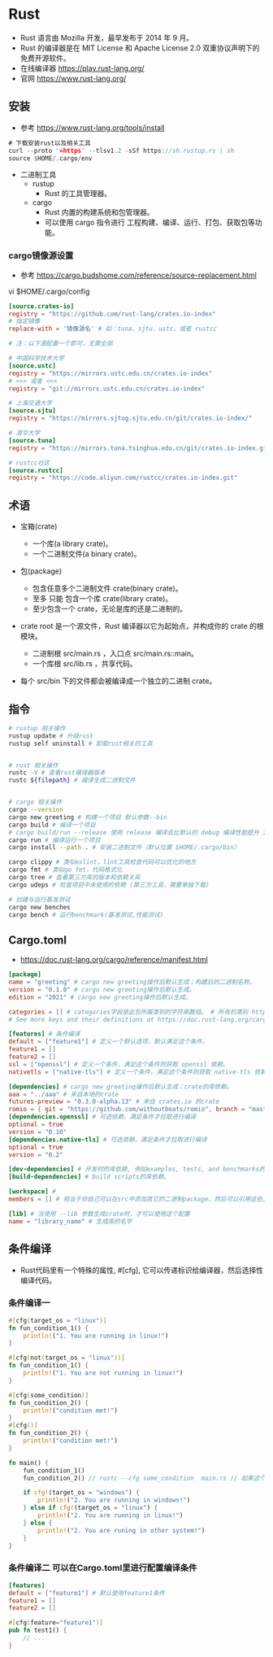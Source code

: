 # Rust
- Rust 语言由 Mozilla 开发，最早发布于 2014 年 9 月。
- Rust 的编译器是在 MIT License 和 Apache License 2.0 双重协议声明下的免费开源软件。
- 在线编译器 https://play.rust-lang.org/
- 官网  https://www.rust-lang.org/


## 安装
- 参考 https://www.rust-lang.org/tools/install

```rust
# 下载安装rust以及相关工具
curl --proto '=https' --tlsv1.2 -sSf https://sh.rustup.rs | sh
source $HOME/.cargo/env
```

- 二进制工具
    - rustup
        - Rust 的工具管理器。
    - cargo
        - Rust 内置的构建系统和包管理器。
        - 可以使用 cargo 指令进行 工程构建、编译、运行、打包、获取包等功能。

### cargo镜像源设置
- 参考 https://cargo.budshome.com/reference/source-replacement.html

vi $HOME/.cargo/config
```conf
[source.crates-io]
registry = "https://github.com/rust-lang/crates.io-index"
# 指定镜像
replace-with = '镜像源名' # 如：tuna、sjtu、ustc，或者 rustcc

# 注：以下源配置一个即可，无需全部

# 中国科学技术大学
[source.ustc]
registry = "https://mirrors.ustc.edu.cn/crates.io-index"
# >>> 或者 <<<
registry = "git://mirrors.ustc.edu.cn/crates.io-index"

# 上海交通大学
[source.sjtu]
registry = "https://mirrors.sjtug.sjtu.edu.cn/git/crates.io-index/"

# 清华大学
[source.tuna]
registry = "https://mirrors.tuna.tsinghua.edu.cn/git/crates.io-index.git"

# rustcc社区
[source.rustcc]
registry = "https://code.aliyun.com/rustcc/crates.io-index.git"

```
## 术语
- 宝箱(crate)
    - 一个库(a library crate)。
    - 一个二进制文件(a binary crate)。
- 包(package)
    - 包含任意多个二进制文件 crate(binary crate)。
    - 至多 只能 包含一个库 crate(library crate)。
    - 至少包含一个 crate，无论是库的还是二进制的。

- crate root 是一个源文件，Rust 编译器以它为起始点，并构成你的 crate 的根模块。
    - 二进制根 src/main.rs ，入口点 src/main.rs::main。
    - 一个库根 src/lib.rs ，共享代码。

- 每个 src/bin 下的文件都会被编译成一个独立的二进制 crate。

## 指令

```bash
# rustup 相关操作
rustup update # 升级rust
rustup self uninstall # 卸载rust相关的工具


# rust 相关操作
rustc -V # 查看rust编译器版本
rustc ${filepath} # 编译生成二进制文件


# cargo 相关操作
cargo --version
cargo new greeting # 构建一个项目 默认参数--bin
cargo build # 编译一个项目
# cargo build/run --release 使用 release 编译会比默认的 debug 编译性能提升 10 倍以上，但是 release 缺点是编译速度较慢，而且不会显示 panic backtrace 的具体行号 
cargo run # 编译运行一个项目
cargo install --path . # 安装二进制文件（默认位置 $HOME/.cargo/bin）

cargo clippy # 类似eslint，lint工具检查代码可以优化的地方
cargo fmt # 类似go fmt，代码格式化
cargo tree # 查看第三方库的版本和依赖关系
cargo udeps # 检查项目中未使用的依赖 (第三方工具，需要单独下载)

# 创建与运行基准测试
cargo new benches
cargo bench # 运行benchmark(基准测试,性能测试)

```

## Cargo.toml
- https://doc.rust-lang.org/cargo/reference/manifest.html

```conf
[package]
name = "greeting" # cargo new greeting操作后默认生成；构建后的二进制名称。
version = "0.1.0" # cargo new greeting操作后默认生成。
edition = "2021" # cargo new greeting操作后默认生成。

categories = [] # categories字段是此包所属类别的字符串数组。 # 所有的类别 https://crates.io/category_slugs
# See more keys and their definitions at https://doc.rust-lang.org/cargo/reference/manifest.html

[features] # 条件编译
default = ["feature1"] # 定义一个默认选项，默认满足这个条件。
feature1 = []
feature2 = []
ssl = ["openssl"] # 定义一个条件，满足这个条件则获取 openssl 依赖。
nativetls = ["native-tls"] # 定义一个条件，满足这个条件则获取 native-tls 依赖。

[dependencies] # cargo new greeting操作后默认生成；crate的库依赖。
aaa = "../aaa" # 来自本地的crate
futures-preview = "0.3.0-alpha.13" # 来自 crates.io 的crate
romio = { git = "https://github.com/withoutboats/romio", branch = "master" } # 来自github的crate
[dependencies.openssl] # 可选依赖，满足条件才拉取进行编译
optional = true
version = "0.10"
[dependencies.native-tls] # 可选依赖，满足条件才拉取进行编译
optional = true
version = "0.2"

[dev-dependencies] # 开发时的库依赖, 例如examples, tests, and benchmarks的库依赖。
[build-dependencies] # build scripts的库依赖。

[workspace] # 
members = [] # 相当于你自己可以在src中添加其它的二进制package，然后可以引用这些二进制package里的东西。

[lib] # 当使用 --lib 参数生成crate时，才可以使用这个配置
name = "library_name" # 生成库的名字
```


## 条件编译
- Rust代码里有一个特殊的属性, #[cfg], 它可以传递标识给编译器，然后选择性编译代码。

### 条件编译一
```rust
#[cfg(target_os = "linux")]
fn fun_condition_1() {
    println!("1. You are running in linux!")
}

#[cfg(not(target_os = "linux"))]
fn fun_condition_1() {
    println!("1. You are not running in linux!")
}

#[cfg(some_condition)]
fn fun_condition_2() {
    println!("condition met!")
}
#[cfg()]
fn fun_condition_2() {
    println!("condition met!")
}

fn main() {
    fun_condition_1()
    fun_condition_2() // rustc --cfg some_condition  main.rs // 如果这个函数不满足条件但又被调用则编译时会报错

    if cfg!(target_os = "windows") {
        println!("2. You are running in windows!")
    } else if cfg!(target_os = "linux") {
        println!("2. You are running in linux!")
    } else {
        println!("2. You are runing in other system!")
    }
}
```

### 条件编译二 可以在Cargo.toml里进行配置编译条件
```conf
[features]
default = ["feature1"] # 默认使用feature1条件
feature1 = []
feature2 = []
```
```rust
#[cfg(feature="feature1")]
pub fn test1() {
    // ...
}
```
